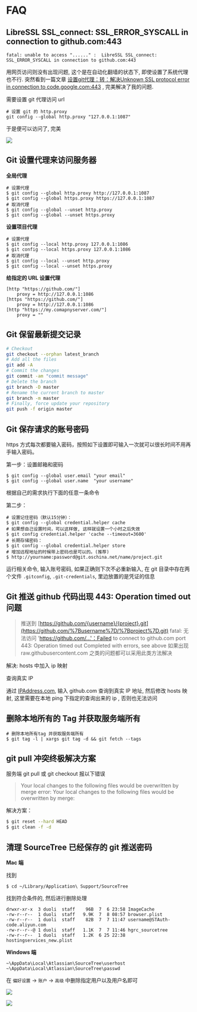 # FAQ

## LibreSSL SSL_connect: SSL_ERROR_SYSCALL in connection to github.com:443

```
fatal: unable to access "......" :  LibreSSL SSL_connect: SSL_ERROR_SYSCALL in connection to github.com:443
```

用网页访问则没有出现问题, 这个是在自动化翻墙的状态下, 即使设置了系统代理也不行.
突然看到一篇文章 [设置git代理：转：解决Unknown SSL protocol error in connection to code.google.com:443](http://blog.csdn.net/atupal/article/details/8115190) ,
完美解决了我的问题.

需要设置 git 代理访问 url

```
# 设置 git 的 http.proxy
git config --global http.proxy "127.0.0.1:1087"
```

于是便可以访问了, 完美

![](https://file.wulicode.com/yuque/202208/04/14/5911H6sAMaQ9.jpg?x-oss-process=image/resize,h_212)

## Git 设置代理来访问服务器

**全局代理**

```
# 设置代理
$ git config --global http.proxy http://127.0.0.1:1087
$ git config --global https.proxy https://127.0.0.1:1087
# 取消代理
$ git config --global --unset http.proxy
$ git config --global --unset https.proxy
```

**设置项目代理**

```
# 设置代理
$ git config --local http.proxy 127.0.0.1:1086
$ git config --local https.proxy 127.0.0.1:1086
# 取消代理
$ git config --local --unset http.proxy
$ git config --local --unset https.proxy
```

**给指定的 URL 设置代理**

```
[http "https://github.com/"]
    proxy = http://127.0.0.1:1086
[https "https://github.com/"]
    proxy = http://127.0.0.1:1086
[http "https://my.comapnyserver.com/"]
    proxy = ""
```

## Git 保留最新提交记录

```bash
# Checkout
git checkout --orphan latest_branch
# Add all the files
git add -A
# Commit the changes
git commit -am "commit message"
# Delete the branch
git branch -D master
# Rename the current branch to master
git branch -m master
# Finally, force update your repository
git push -f origin master
```

## Git 保存请求的账号密码

https 方式每次都要输入密码，按照如下设置即可输入一次就可以很长时间不用再手输入密码。

第一步：设置邮箱和密码

```
$ git config --global user.email "your email"
$ git config --global user.name  "your username"
```

根据自己的需求执行下面的任意一条命令

第二步：

```
# 设置记住密码（默认15分钟）：
$ git config --global credential.helper cache
# 如果想自己设置时间，可以这样做, 这样就设置一个小时之后失效
$ git config credential.helper 'cache --timeout=3600'
# 长期存储密码：
$ git config --global credential.helper store
# 增加远程地址的时候带上密码也是可以的。(推荐)
$ http://yourname:password@git.oschina.net/name/project.git
```

运行相关命令, 输入账号密码, 如果正确则下次不必重新输入, 在 git 目录中存在两个文件 `.gitconfig`, `.git-credentials`, 里边放置的是凭证的信息

## Git 推送 github 代码出现 443: Operation timed out 问题

> 推送到 [https://github.com/{username}/{project}.git](https://github.com/%7Busername%7D/%7Bproject%7D.git)
> fatal: 无法访问 'https://github.com/...'：Failed to connect to github.com port 443: Operation timed out
> Completed with errors, see above
> 如果出现 raw.githubusercontent.com 之类的问题都可以采用此类方法解决

解决: hosts 中加入 ip 映射

查询真实 IP

通过 [IPAddress.com](https://www.ipaddress.com), 输入 github.com 查询到真实 IP 地址, 然后修改 hosts 映射, 这里需要在本地 ping 下指定的查询出来的 ip , 否则也无法访问

## 删除本地所有的 Tag 并获取服务端所有

```
# 删除本地所有tag 并获取服务端所有
$ git tag -l | xargs git tag -d && git fetch --tags
```

## git pull 冲突终极解决方案

服务端 git pull 或 git checkout 报以下错误
> Your local changes to the following files would be overwritten by merge
> error: Your local changes to the following files would be overwritten by merge:

解决方案：

```sh
$ git reset --hard HEAD
$ git clean -f -d
```

## 清理 SourceTree 已经保存的 git 推送密码

**Mac 端**

找到

```
$ cd ~/Library/Application\ Support/SourceTree
```

找到符合条件的, 然后进行删除处理

```
drwxr-xr-x  3 duoli  staff    96B  7  6 23:58 ImageCache
-rw-r--r--  1 duoli  staff   9.9K  7  8 08:57 browser.plist
-rw-r--r--  1 duoli  staff    82B  7  7 11:47 username@STAuth-code.aliyun.com
-rw-r--r--@ 1 duoli  staff   1.1K  7  7 11:46 hgrc_sourcetree
-rw-r--r--  1 duoli  staff   1.2K  6 25 22:38 hostingservices_new.plist
```

**Windows 端**

```
~\AppData\Local\Atlassian\SourceTree\userhost
~\AppData\Local\Atlassian\SourceTree\passwd
```

在 `偏好设置` -> `账户` -> `高级` 中删除指定用户以及用户名即可

![](https://file.wulicode.com/yuque/202208/04/22/4553VCJQX9gl.jpeg?x-oss-process=image/resize,h_448)

![](https://file.wulicode.com/yuque/202208/04/22/4553RI0LfdfM.jpeg?x-oss-process=image/resize,h_527)